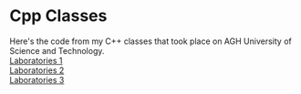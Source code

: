 # Cpp Classes
Here's the code from my C++ classes that took place on AGH University of Science and Technology.  
<a href="https://github.com/LucasJezap/CppClasses/tree/master/Lab1"> Laboratories 1   
<a href="https://github.com/LucasJezap/CppClasses/tree/master/Lab2"> Laboratories 2   
<a href="https://github.com/LucasJezap/CppClasses/tree/master/Lab3"> Laboratories 3   
